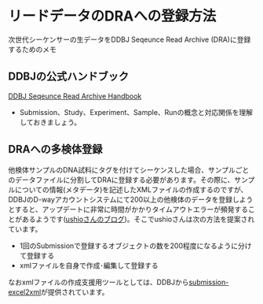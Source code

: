 # リードデータのDRAへの登録方法

次世代シーケンサーの生データをDDBJ Seqeunce Read Archive (DRA)に登録するためのメモ

## DDBJの公式ハンドブック
[DDBJ Seqeunce Read Archive Handbook](https://www.ddbj.nig.ac.jp/dra/submission.html)
- Submission、Study、Experiment、Sample、Runの概念と対応関係を理解しておきましょう。

## DRAへの多検体登録
他検体サンプルのDNA試料にタグを付けてシーケンスした場合、サンプルごとのデータファイルに分割してDRAに登録する必要があります。その際に、サンプルについての情報(メタデータ)を記述したXMLファイルの作成するのですが、DDBJのD-wayアカウントシステムにて200以上の他検体のデータを登録しようとすると、アップデートに非常に時間がかかりタイムアウトエラーが頻発することがあるようです([ushioさんのブログ](https://ushio-ecology-blog.blogspot.com/search?q=DRA登録%E3%80%80メタ情報))。そこでushioさんは次の方法を提案されています。

* 1回のSubmissionで登録するオブジェクトの数を200程度になるように分けて登録する
* xmlファイルを自身で作成･編集して登録する

なおxmlファイルの作成支援用ツールとしては、DDBJから[submission-excel2xml](https://github.com/ddbj/submission-excel2xml)が提供されています。

